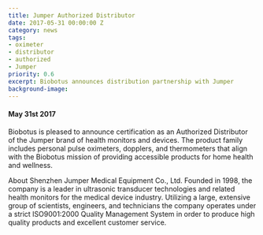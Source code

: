 ```yaml
---
title: Jumper Authorized Distributor
date: 2017-05-31 00:00:00 Z
category: news
tags:
- oximeter
- distributor
- authorized
- Jumper
priority: 0.6
excerpt: Biobotus announces distribution partnership with Jumper
background-image: 
---
```


#### May 31st 2017

Biobotus is pleased to announce certification as an Authorized Distributor of the Jumper brand of health monitors and devices.  The product family includes personal pulse oximeters, dopplers, and thermometers that align with the Biobotus mission of providing accessible products for home health and wellness.  

About Shenzhen Jumper Medical Equipment Co., Ltd. 
Founded in 1998, the company is a leader in ultrasonic transducer technologies and related health monitors for the medical device industry.  Utilizing a large, extensive group of scientists, engineers, and technicians the company operates under a strict ISO9001:2000 Quality Management System in order to produce high quality products and excellent customer service. 
